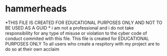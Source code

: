 # hammerheads
*THIS FILE IS CREATED FOR EDUCATIONAL PURPOSES ONLY AND NOT TO BE USED AS A GUID *
i am not a professional and i do not take responsibility for any type of misuse or violation
to the cyber code of conduct commited with this file. This file is created for EDUCATIONAL PURPOSES ONLY
To all users who create a respitory with my project are to do so at their own acclaim

